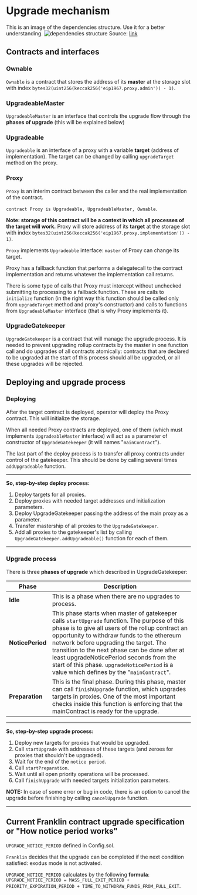 # Upgrade mechanism

This is an image of the dependencies structure. Use it for a better understanding.
![dependencies structure](https://docs.google.com/drawings/d/e/2PACX-1vQWlvxseJXa-X8PhrkpshBiE_rlJJak4noE2wl__0uH957MHK2jLlzxWMfOMsr7AnzpfMqga52bn-Oc/pub?w=960&h=720)
Source: [link](https://docs.google.com/drawings/d/13SlGac7BHqFeL0J0J3BHdn_nx2tZcbN_u4kWn8Q7t7c/edit)

## Contracts and interfaces

### Ownable

`Ownable` is a contract that stores the address of its **master** at the storage slot with index
`bytes32(uint256(keccak256('eip1967.proxy.admin')) - 1)`.

### UpgradeableMaster

`UpgradeableMaster` is an interface that controls the upgrade flow through the **phases of upgrade** (this will be
explained below)

### Upgradeable

`Upgradeable` is an interface of a proxy with a variable **target** (address of implementation). The target can be
changed by calling `upgradeTarget` method on the proxy.

### Proxy

`Proxy` is an interim contract between the caller and the real implementation of the contract.

`contract Proxy is Upgradeable, UpgradeableMaster, Ownable`.

**Note: storage of this contract will be a context in which all processes of the target will work.** Proxy will store
address of its **target** at the storage slot with index
`bytes32(uint256(keccak256('eip1967.proxy.implementation')) - 1)`.

`Proxy` implements `Upgradeable` interface: `master` of Proxy can change its target.

Proxy has a fallback function that performs a delegatecall to the contract implementation and returns whatever the
implementation call returns.

There is some type of calls that Proxy must intercept without unchecked submitting to processing to a fallback function.
These are calls to `initialize` function (in the right way this function should be called only from `upgradeTarget`
method and proxy's constructor) and calls to functions from `UpgradeableMaster` interface (that is why Proxy implements
it).

### UpgradeGatekeeper

`UpgradeGatekeeper` is a contract that will manage the upgrade process. It is needed to prevent upgrading rollup
contracts by the master in one function call and do upgrades of all contracts atomically: contracts that are declared to
be upgraded at the start of this process should all be upgraded, or all these upgrades will be rejected.

## Deploying and upgrade process

### Deploying

After the target contract is deployed, operator will deploy the Proxy contract. This will initialize the storage.

When all needed Proxy contracts are deployed, one of them (which must implements `UpgradeableMaster` interface) will act
as a parameter of constructor of `UpgradeGatekeeper` (it will names "`mainContract`").

The last part of the deploy process is to transfer all proxy contracts under control of the gatekeeper. This should be
done by calling several times `addUpgradeable` function.

---

**So, step-by-step deploy process:**

1. Deploy targets for all proxies.
2. Deploy proxies with needed target addresses and initialization parameters.
3. Deploy UpgradeGatekeeper passing the address of the main proxy as a parameter.
4. Transfer mastership of all proxies to the `UpgradeGatekeeper`.
5. Add all proxies to the gatekeeper's list by calling `UpgradeGatekeeper.addUpgradeable()` function for each of them.

---

### Upgrade process

There is three **phases of upgrade** which described in UpgradeGatekeeper:

| Phase            | Description                                                                                                                                                                                                                                                                                                                                                                                                                          |
| ---------------- | ------------------------------------------------------------------------------------------------------------------------------------------------------------------------------------------------------------------------------------------------------------------------------------------------------------------------------------------------------------------------------------------------------------------------------------ |
| **Idle**         | This is a phase when there are no upgrades to process.                                                                                                                                                                                                                                                                                                                                                                               |
| **NoticePeriod** | This phase starts when master of gatekeeper calls `startUpgrade` function. The purpose of this phase is to give all users of the rollup contract an opportunity to withdraw funds to the ethereum network before upgrading the target. The transition to the next phase can be done after at least upgradeNoticePeriod seconds from the start of this phase. `upgradeNoticePeriod` is a value which defines by the "`mainContract`". |
| **Preparation**  | This is the final phase. During this phase, master can call `finishUpgrade` function, which upgrades targets in proxies. One of the most important checks inside this function is enforcing that the mainContract is ready for the upgrade.                                                                                                                                                                                          |

---

**So, step-by-step upgrade process:**

1. Deploy new targets for proxies that would be upgraded.
2. Call `startUpgrade` with addresses of these targets (and zeroes for proxies that shouldn't be upgraded).
3. Wait for the end of the `notice period`.
4. Call `startPreparation`.
5. Wait until all open priority operations will be processed.
6. Call `finishUpgrade` with needed targets initialization parameters.

**NOTE:** In case of some error or bug in code, there is an option to cancel the upgrade before finishing by calling
`cancelUpgrade` function.

---

## Current Franklin contract upgrade specification or "How notice period works"

`UPGRADE_NOTICE_PERIOD` defined in Config.sol.

`Franklin` decides that the upgrade can be completed if the next condition satisfied: exodus mode is not activated.

`UPGRADE_NOTICE_PERIOD` calculates by the following **formula**:
`UPGRADE_NOTICE_PERIOD = MASS_FULL_EXIT_PERIOD + PRIORITY_EXPIRATION_PERIOD + TIME_TO_WITHDRAW_FUNDS_FROM_FULL_EXIT`.
